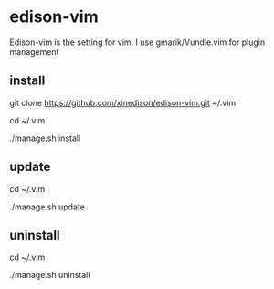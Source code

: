# edison-vim 
Edison-vim is the setting for vim.
I use gmarik/Vundle.vim for plugin management

## install
git clone https://github.com/xinedison/edison-vim.git ~/.vim

cd ~/.vim

./manage.sh install

## update
cd ~/.vim

./manage.sh update

## uninstall
cd ~/.vim

./manage.sh uninstall
